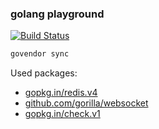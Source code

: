 ### golang playground
[![Build Status](https://travis-ci.org/server-may-cry/bubble-go.svg?branch=master)](https://travis-ci.org/server-may-cry/bubble-go)

```sh
govendor sync
```

Used packages:
* [gopkg.in/redis.v4](//gopkg.in/redis.v4)
* [github.com/gorilla/websocket](//github.com/gorilla/websocket)
* [gopkg.in/check.v1](//gopkg.in/check.v1)
